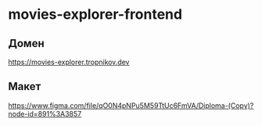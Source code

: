 # movies-explorer-frontend

## Домен
https://movies-explorer.tropnikov.dev

## Макет
https://www.figma.com/file/qO0N4pNPu5M59TtUc6FmVA/Diploma-(Copy)?node-id=891%3A3857

